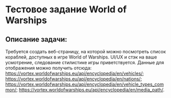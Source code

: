 # Тестовое задание World of Warships

## Описание задачи: 
Требуется создать веб-страницу, на которой можно посмотреть список кораблей, доступных в игре World of Warships.
UI/UX и стэк на ваше усмотрение, следование стилистике игры приветствуется.
Данные для отображения можно получить отсюда:
https://vortex.worldofwarships.eu/api/encyclopedia/en/vehicles/;
https://vortex.worldofwarships.eu/api/encyclopedia/en/nations/;
https://vortex.worldofwarships.eu/api/encyclopedia/en/vehicle_types_common/;
https://vortex.worldofwarships.eu/api/encyclopedia/en/media_path/.